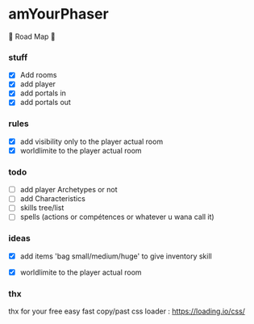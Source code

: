 # amYourPhaser

🐰 Road Map 🌱

### stuff
- [x] Add rooms
- [x] add player
- [x] add portals in
- [x] add portals out

### rules
- [x] add visibility only to the player actual room
- [x] worldlimite to the player actual room

### todo
- [ ] add player Archetypes  or not
- [ ] add Characteristics
- [ ] skills tree/list
- [ ] spells (actions or compétences or whatever u wana call it)

### ideas
- [x] add items 'bag small/medium/huge' to give inventory skill
- [x] worldlimite to the player actual room




### thx 
thx for your free easy fast copy/past css loader : https://loading.io/css/
